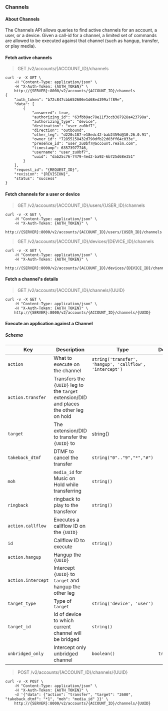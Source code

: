 
### Channels

#### About Channels

The Channels API allows queries to find active channels for an account, a user, or a device. Given a call-id for a channel, a limited set of commands are allowed to be executed against that channel (such as hangup, transfer, or play media).

#### Fetch active channels

> GET /v2/accounts/{ACCOUNT_ID}/channels

```curl
curl -v -X GET \
    -H "Content-Type: application/json" \
    -H "X-Auth-Token: {AUTH_TOKEN}" \
    http://{SERVER}:8000/v2/accounts/{ACCOUNT_ID}/channels
{
    "auth_token": "b72c847cbb652606e1d68ed399aff89e",
    "data": [
        {
            "answered": true,
            "authorizing_id": "63fbb9ac78e11f3ccb387928a423798a",
            "authorizing_type": "device",
            "destination": "user_zu0bf7",
            "direction": "outbound",
            "other_leg": "d220c187-e18edc42-bab2459d@10.26.0.91",
            "owner_id": "72855158432d790dfb22d03ff64c033e",
            "presence_id": "user_zu0bf7@account.realm.com",
            "timestamp": 63573977746,
            "username": "user_zu0bf7",
            "uuid": "dab25c76-7479-4ed2-ba92-6b725d68e351"
        }
    ],
    "request_id": "{REQUEST_ID}",
    "revision": "{REVISION}",
    "status": "success"
}
```

#### Fetch channels for a user or device

> GET /v2/accounts/{ACCOUNT_ID}/users/{USER_ID}/channels

```curl
curl -v -X GET \
    -H "Content-Type: application/json" \
    -H "X-Auth-Token: {AUTH_TOKEN}" \
    http://{SERVER}:8000/v2/accounts/{ACCOUNT_ID}/users/{USER_ID}/channels
```

> GET /v2/accounts/{ACCOUNT_ID}/devices/{DEVICE_ID}/channels

```curl
curl -v -X GET \
    -H "Content-Type: application/json" \
    -H "X-Auth-Token: {AUTH_TOKEN}" \
    http://{SERVER}:8000/v2/accounts/{ACCOUNT_ID}/devices/{DEVICE_ID}/channels
```

#### Fetch a channel's details

> GET /v2/accounts/{ACCOUNT_ID}/channels/{UUID}

```curl
curl -v -X GET \
    -H "Content-Type: application/json" \
    -H "X-Auth-Token: {AUTH_TOKEN}" \
    http://{SERVER}:8000/v2/accounts/{ACCOUNT_ID}/channels/{UUID}
```

#### Execute an application against a Channel

##### Schema

Key | Description | Type | Default | Required
--- | ----------- | ---- | ------- | --------
`action` | What to execute on the channel | `string('transfer', 'hangup', 'callflow', 'intercept')` | | `true`
`action.transfer` | Transfers the `{UUID}` leg to the `target` extension/DID and places the other leg on hold | | |
`target` | The extension/DID to transfer the `{UUID}` to | string() | |
`takeback_dtmf` | DTMF to cancel the transfer | `string("0".."9","*","#")` | |
`moh` | `media_id` for Music on Hold while transferring | `string()` | |
`ringback` | ringback to play to the transferor | `string()` | |
`action.callflow` | Executes a callflow ID on the `{UUID}` | | |
`id` | Callflow ID to execute | `string()` | |
`action.hangup` | Hangup the `{UUID}` | | |
`action.intercept` | Intercept `{UUID}` to `target` and hangup the other leg| | |
`target_type` | Type of `target` | `string('device', 'user')` | | `true`
`target_id` | Id of device to which current channel will be bridged | `string()` | | `true`
`unbridged_only` | Intercept only unbridged channel | `boolean()` | `true` | 

> POST /v2/accounts/{ACCOUNT_ID}/channels/{UUID}

```curl
curl -v -X POST \
    -H "Content-Type: application/json" \
    -H "X-Auth-Token: {AUTH_TOKEN}" \
    -d '{"data": {"action": "transfer", "target": "2600", "takeback_dtmf": "*1", "moh": "media_id" }}' \
    http://{SERVER}:8000/v2/accounts/{ACCOUNT_ID}/channels/{UUID}
```
